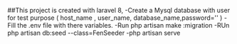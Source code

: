 ##This project is  created with laravel 8,
-Create a  Mysql database  with user for test purpose (  host_name , user_name, database_name,password='' ) 
-Fill the .env file with there variables.
-Run php  artisan make :migration
-RUn php artisan db:seed --class=FenSeeder
-php artisan serve
 
